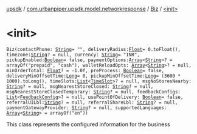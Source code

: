 [upsdk](../../index.md) / [com.urbanpiper.upsdk.model.networkresponse](../index.md) / [Biz](index.md) / [&lt;init&gt;](./-init-.md)

# &lt;init&gt;

`Biz(contactPhone: `[`String`](https://kotlinlang.org/api/latest/jvm/stdlib/kotlin/-string/index.html)` = "", deliveryRadius: `[`Float`](https://kotlinlang.org/api/latest/jvm/stdlib/kotlin/-float/index.html)` = 0.toFloat(), timezone: `[`String`](https://kotlinlang.org/api/latest/jvm/stdlib/kotlin/-string/index.html)`? = null, currency: `[`String`](https://kotlinlang.org/api/latest/jvm/stdlib/kotlin/-string/index.html)` = "INR", pickupEnabled: `[`Boolean`](https://kotlinlang.org/api/latest/jvm/stdlib/kotlin/-boolean/index.html)` = false, paymentOptions: `[`Array`](https://kotlinlang.org/api/latest/jvm/stdlib/kotlin/-array/index.html)`<`[`String`](https://kotlinlang.org/api/latest/jvm/stdlib/kotlin/-string/index.html)`>? = arrayOf("prepaid", "cash"), walletReloadOpts: `[`Array`](https://kotlinlang.org/api/latest/jvm/stdlib/kotlin/-array/index.html)`<`[`String`](https://kotlinlang.org/api/latest/jvm/stdlib/kotlin/-string/index.html)`>? = null, minOrderTotal: `[`Float`](https://kotlinlang.org/api/latest/jvm/stdlib/kotlin/-float/index.html)`? = -1.0f, preProcess: `[`Boolean`](https://kotlinlang.org/api/latest/jvm/stdlib/kotlin/-boolean/index.html)` = false, deliveryMinOffsetTime: `[`Long`](https://kotlinlang.org/api/latest/jvm/stdlib/kotlin/-long/index.html)` = 0, pickupMinOffsetTime: `[`Long`](https://kotlinlang.org/api/latest/jvm/stdlib/kotlin/-long/index.html)` = (3600 * 1000).toLong(), timeSlots: `[`List`](https://kotlinlang.org/api/latest/jvm/stdlib/kotlin.collections/-list/index.html)`<`[`TimeSlot`](../-time-slot/index.md)`>? = null, msgNoStoresNearby: `[`String`](https://kotlinlang.org/api/latest/jvm/stdlib/kotlin/-string/index.html)`? = null, msgNearestStoreClosed: `[`String`](https://kotlinlang.org/api/latest/jvm/stdlib/kotlin/-string/index.html)`? = null, msgNearestStoreClosedTemporary: `[`String`](https://kotlinlang.org/api/latest/jvm/stdlib/kotlin/-string/index.html)`? = null, feedbackConfigs: `[`List`](https://kotlinlang.org/api/latest/jvm/stdlib/kotlin.collections/-list/index.html)`<`[`FeedbackConfig`](../-feedback-config/index.md)`>? = null, usePointOfDelivery: `[`Boolean`](https://kotlinlang.org/api/latest/jvm/stdlib/kotlin/-boolean/index.html)` = false, referralUILbl: `[`String`](https://kotlinlang.org/api/latest/jvm/stdlib/kotlin/-string/index.html)`? = null, referralShareLbl: `[`String`](https://kotlinlang.org/api/latest/jvm/stdlib/kotlin/-string/index.html)`? = null, paymentGatewayProvider: `[`String`](https://kotlinlang.org/api/latest/jvm/stdlib/kotlin/-string/index.html)`? = null, supportedLanguages: `[`Array`](https://kotlinlang.org/api/latest/jvm/stdlib/kotlin/-array/index.html)`<`[`String`](https://kotlinlang.org/api/latest/jvm/stdlib/kotlin/-string/index.html)`> = arrayOf("en"))`

This class represents the configured information for the business

